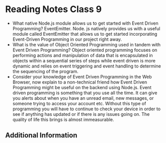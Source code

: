 # Reading Notes Class 9

- What native Node.js module allows us to get started with Event Driven Programming? EventEmitter. Node. js natively provides us with a useful module called EventEmitter that allows us to get started incorporating Event-Driven Programming in our project right away.
- What is the value of Object Oriented Programming used in tandem with Event Driven Programming? Object oriented programming focuses on performing actions and manipulation of data that is encapsulated in objects within a sequential series of steps while event driven is more dynamic and relies on event triggering and event handling to determine the sequencing of the program.
- Consider your knowledge of Event Driven Programming in the Web Browser, now explain to a non-technical friend how Event Driven Programming might be useful on the backend using Node.js. Event driven programming is something that you use all the time. It can give you alerts about when you have an unread email, new messages, or someone trying to access your account etc. Without this type of programming you will have to continue to check your device in order to see if anything has updated or if there is any issues going on. The quality of life this brings is almost immeasurable. 


## Additional Information
